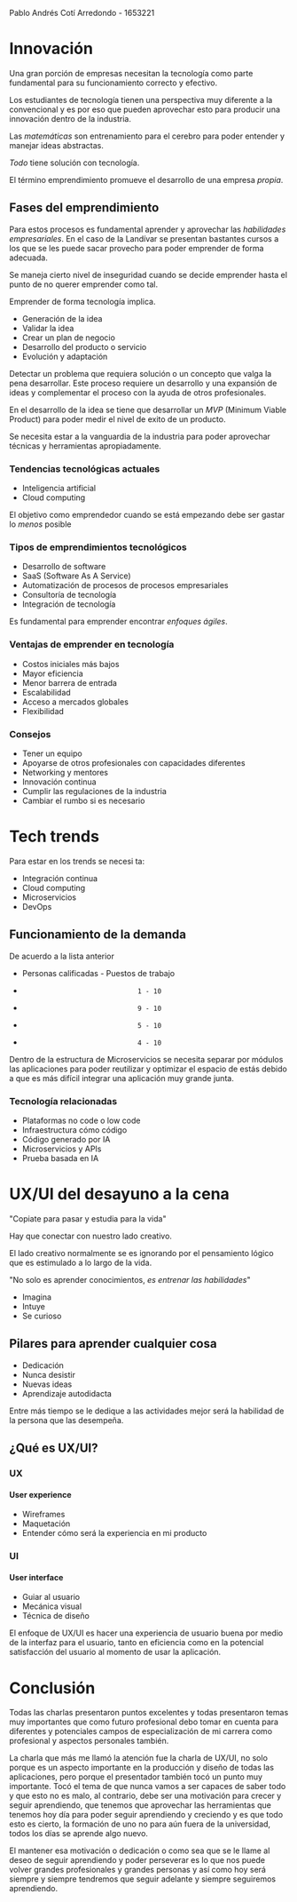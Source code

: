Pablo Andrés Cotí Arredondo - 1653221
# Innovación
Una gran porción de empresas necesitan la tecnología como parte fundamental para su funcionamiento correcto y efectivo.

Los estudiantes de tecnología tienen una perspectiva muy diferente a la convencional y es por eso que pueden aprovechar esto para producir una innovación dentro de la industria.

Las *matemáticas* son entrenamiento para el cerebro para poder entender y manejar ideas abstractas.

*Todo* tiene solución con tecnología.

El término emprendimiento promueve el desarrollo de una empresa *propia*.

## Fases del emprendimiento
Para estos procesos es fundamental aprender y aprovechar las *habilidades empresariales*. En el caso de la Landívar se presentan bastantes cursos a los que se les puede sacar provecho para poder emprender de forma adecuada.

Se maneja cierto nivel de inseguridad cuando se decide emprender hasta el punto de no querer emprender como tal. 

Emprender de forma tecnología implica.
- Generación de la idea
- Validar la idea
- Crear un plan de negocio
- Desarrollo del producto o servicio 
- Evolución y adaptación

Detectar un problema que requiera solución o un concepto que valga la pena desarrollar. Este proceso requiere un desarrollo y una expansión de ideas y complementar el proceso con la ayuda de otros profesionales.

En el desarrollo de la idea se tiene que desarrollar un *MVP* (Minimum Viable Product) para poder medir el nivel de exito de un producto.

Se necesita estar a la vanguardia de la industria para poder aprovechar técnicas y herramientas apropiadamente.

### Tendencias tecnológicas actuales
- Inteligencia artificial
- Cloud computing 

El objetivo como emprendedor cuando se está empezando debe ser gastar lo *menos* posible

### Tipos de emprendimientos tecnológicos
- Desarrollo de software 
- SaaS (Software As A Service)
- Automatización de procesos de procesos empresariales
- Consultoría de tecnología 
- Integración de tecnología 

Es fundamental para emprender encontrar *enfoques ágiles*.

### Ventajas de emprender en tecnología
- Costos iniciales más bajos
- Mayor eficiencia 
- Menor barrera de entrada 
- Escalabilidad 
- Acceso a mercados globales
- Flexibilidad

### Consejos
- Tener un equipo
- Apoyarse de otros profesionales con capacidades diferentes 
- Networking y mentores 
- Innovación continua 
- Cumplir las regulaciones de la industria 
- Cambiar el rumbo si es necesario

# Tech trends
Para estar en los trends se necesi ta:
- Integración continua
- Cloud computing
- Microservicios
- DevOps

## Funcionamiento de la demanda
De acuerdo a la lista anterior

- Personas calificadas - Puestos de trabajo
-                                  1 - 10
-                                  9 - 10
-                                  5 - 10
-                                  4 - 10

Dentro de la estructura de Microservicios se necesita separar por módulos las aplicaciones para poder reutilizar y optimizar el espacio de estás debido a que es más difícil integrar una aplicación muy grande junta.

### Tecnología relacionadas
- Plataformas no code o low code
- Infraestructura cómo código 
- Código generado por IA
- Microservicios y APIs
- Prueba basada en IA

# UX/UI del desayuno a la cena
"Copiate para pasar y estudia para la vida"

Hay que conectar con nuestro lado creativo. 

El lado creativo normalmente se es ignorando por el pensamiento lógico que es estimulado a lo largo de la vida.

"No solo es aprender conocimientos, *es entrenar las habilidades*"

- Imagina
- Intuye
- Se curioso 

## Pilares para aprender cualquier cosa
- Dedicación 
- Nunca desistir 
- Nuevas ideas
- Aprendizaje autodidacta 

Entre más tiempo se le dedique a las actividades mejor será la habilidad de la persona que las desempeña. 

## ¿Qué es UX/UI?
### UX
#### User experience

- Wireframes
- Maquetación
- Entender cómo será la experiencia en mi producto

### UI
#### User interface 
- Guiar al usuario
- Mecánica visual
- Técnica de diseño

El enfoque de UX/UI es hacer una experiencia de usuario buena por medio de la interfaz para el usuario, tanto en eficiencia como en la potencial satisfacción del usuario al momento de usar la aplicación.

# Conclusión
Todas las charlas presentaron puntos excelentes y todas presentaron temas muy importantes que como futuro profesional debo tomar en cuenta para diferentes y potenciales campos de especialización de mi carrera como profesional y aspectos personales también.

La charla que más me llamó la atención fue la charla de UX/UI, no solo porque es un aspecto importante en la producción y diseño de todas las aplicaciones, pero porque el presentador también tocó un punto muy importante. Tocó el tema de que nunca vamos a ser capaces de saber todo y que esto no es malo, al contrario, debe ser una motivación para crecer y seguir aprendiendo, que tenemos que aprovechar las herramientas que tenemos hoy día para poder seguir aprendiendo y creciendo y es que todo esto es cierto, la formación de uno no para aún fuera de la universidad, todos los días se aprende algo nuevo.

El mantener esa motivación o dedicación o como sea que se le llame al deseo de seguir aprendiendo y poder perseverar es lo que nos puede volver grandes profesionales y grandes personas y así como hoy será siempre y siempre tendremos que seguir adelante y siempre seguiremos aprendiendo.